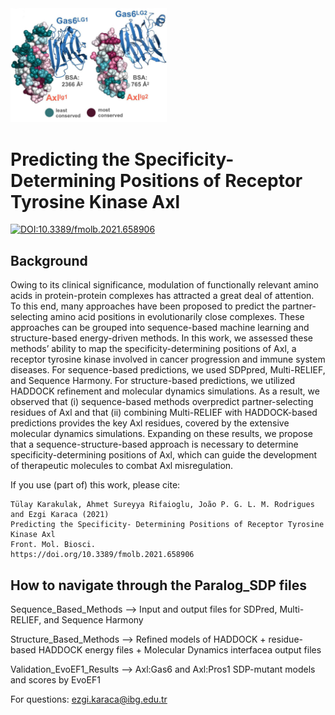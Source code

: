 <img src="logo.png" alt="logo" width="250" />

# Predicting the Specificity- Determining Positions of Receptor Tyrosine Kinase Axl

[![DOI:10.3389/fmolb.2021.658906](http://img.shields.io/badge/DOI-10.3389/fmolb.2021.658906-B31B1B.svg)](https://doi.org/10.3389/fmolb.2021.658906)

## Background

Owing to its clinical significance, modulation of functionally relevant amino acids in protein-protein complexes has attracted a great deal of attention. To this end, many approaches have been proposed to predict the partner-selecting amino acid positions in evolutionarily close complexes. These approaches can be grouped into sequence-based machine learning and structure-based energy-driven methods. In this work, we assessed these methods’ ability to map the specificity-determining positions of Axl, a receptor tyrosine kinase involved in cancer progression and immune system diseases. For sequence-based predictions, we used SDPpred, Multi-RELIEF, and Sequence Harmony. For structure-based predictions, we utilized HADDOCK refinement and molecular dynamics simulations. As a result, we observed that (i) sequence-based methods overpredict partner-selecting residues of Axl and that (ii) combining Multi-RELIEF with HADDOCK-based predictions provides the key Axl residues, covered by the extensive molecular dynamics simulations. Expanding on these results, we propose that a sequence-structure-based approach is necessary to determine specificity-determining positions of Axl, which can guide the development of therapeutic molecules to combat Axl misregulation.

If you use (part of) this work, please cite:
```
Tülay Karakulak, Ahmet Sureyya Rifaioglu, João P. G. L. M. Rodrigues and Ezgi Karaca (2021)
Predicting the Specificity- Determining Positions of Receptor Tyrosine Kinase Axl
Front. Mol. Biosci.
https://doi.org/10.3389/fmolb.2021.658906
```

## How to navigate through the Paralog_SDP files

Sequence_Based_Methods --> Input and output files for SDPred, Multi-RELIEF, and Sequence Harmony

Structure_Based_Methods --> Refined models of HADDOCK + residue-based HADDOCK energy files + Molecular Dynamics interfacea output files

Validation_EvoEF1_Results --> Axl:Gas6 and Axl:Pros1 SDP-mutant models and scores by EvoEF1

For questions: ezgi.karaca@ibg.edu.tr
